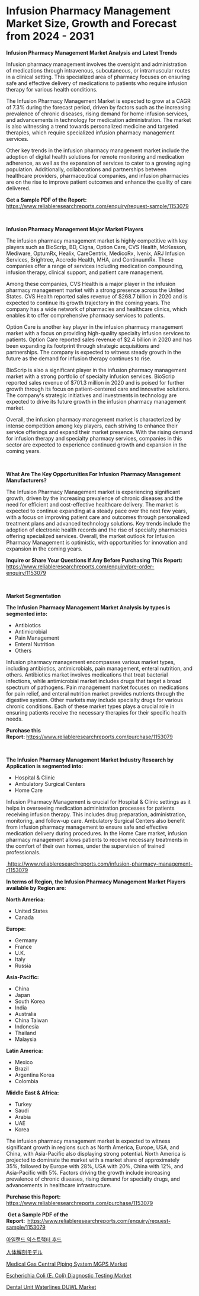 <p><h1>Infusion Pharmacy Management Market Size, Growth and Forecast from 2024 - 2031</h1></p><p><strong>Infusion Pharmacy Management Market Analysis and Latest Trends</strong></p>
<p><p>Infusion pharmacy management involves the oversight and administration of medications through intravenous, subcutaneous, or intramuscular routes in a clinical setting. This specialized area of pharmacy focuses on ensuring safe and effective delivery of medications to patients who require infusion therapy for various health conditions.</p><p>The Infusion Pharmacy Management Market is expected to grow at a CAGR of 7.3% during the forecast period, driven by factors such as the increasing prevalence of chronic diseases, rising demand for home infusion services, and advancements in technology for medication administration. The market is also witnessing a trend towards personalized medicine and targeted therapies, which require specialized infusion pharmacy management services.</p><p>Other key trends in the infusion pharmacy management market include the adoption of digital health solutions for remote monitoring and medication adherence, as well as the expansion of services to cater to a growing aging population. Additionally, collaborations and partnerships between healthcare providers, pharmaceutical companies, and infusion pharmacies are on the rise to improve patient outcomes and enhance the quality of care delivered.</p></p>
<p><strong>Get a Sample PDF of the Report:&nbsp;</strong> <a href="https://www.reliableresearchreports.com/enquiry/request-sample/1153079">https://www.reliableresearchreports.com/enquiry/request-sample/1153079</a></p>
<p>&nbsp;</p>
<p><strong>Infusion Pharmacy Management Major Market Players</strong></p>
<p><p>The infusion pharmacy management market is highly competitive with key players such as BioScrip, BD, Cigna, Option Care, CVS Health, McKesson, Mediware, OptumRx, Healix, CareCentrix, MedicoRx, Ivenix, ARJ Infusion Services, Brightree, Accredo Health, MHA, and ContinuumRx. These companies offer a range of services including medication compounding, infusion therapy, clinical support, and patient care management.</p><p>Among these companies, CVS Health is a major player in the infusion pharmacy management market with a strong presence across the United States. CVS Health reported sales revenue of $268.7 billion in 2020 and is expected to continue its growth trajectory in the coming years. The company has a wide network of pharmacies and healthcare clinics, which enables it to offer comprehensive pharmacy services to patients.</p><p>Option Care is another key player in the infusion pharmacy management market with a focus on providing high-quality specialty infusion services to patients. Option Care reported sales revenue of $2.4 billion in 2020 and has been expanding its footprint through strategic acquisitions and partnerships. The company is expected to witness steady growth in the future as the demand for infusion therapy continues to rise.</p><p>BioScrip is also a significant player in the infusion pharmacy management market with a strong portfolio of specialty infusion services. BioScrip reported sales revenue of $701.3 million in 2020 and is poised for further growth through its focus on patient-centered care and innovative solutions. The company's strategic initiatives and investments in technology are expected to drive its future growth in the infusion pharmacy management market.</p><p>Overall, the infusion pharmacy management market is characterized by intense competition among key players, each striving to enhance their service offerings and expand their market presence. With the rising demand for infusion therapy and specialty pharmacy services, companies in this sector are expected to experience continued growth and expansion in the coming years.</p></p>
<p>&nbsp;</p>
<p><strong>What Are The Key Opportunities For Infusion Pharmacy Management Manufacturers?</strong></p>
<p><p>The Infusion Pharmacy Management market is experiencing significant growth, driven by the increasing prevalence of chronic diseases and the need for efficient and cost-effective healthcare delivery. The market is expected to continue expanding at a steady pace over the next few years, with a focus on improving patient care and outcomes through personalized treatment plans and advanced technology solutions. Key trends include the adoption of electronic health records and the rise of specialty pharmacies offering specialized services. Overall, the market outlook for Infusion Pharmacy Management is optimistic, with opportunities for innovation and expansion in the coming years.</p></p>
<p><strong>Inquire or Share Your Questions If Any Before Purchasing This Report:</strong> <a href="https://www.reliableresearchreports.com/enquiry/pre-order-enquiry/1153079">https://www.reliableresearchreports.com/enquiry/pre-order-enquiry/1153079</a></p>
<p>&nbsp;</p>
<p><strong>Market Segmentation</strong></p>
<p><strong>The Infusion Pharmacy Management Market Analysis by types is segmented into:</strong></p>
<p><ul><li>Antibiotics</li><li>Antimicrobial</li><li>Pain Management</li><li>Enteral Nutrition</li><li>Others</li></ul></p>
<p><p>Infusion pharmacy management encompasses various market types, including antibiotics, antimicrobials, pain management, enteral nutrition, and others. Antibiotics market involves medications that treat bacterial infections, while antimicrobial market includes drugs that target a broad spectrum of pathogens. Pain management market focuses on medications for pain relief, and enteral nutrition market provides nutrients through the digestive system. Other markets may include specialty drugs for various chronic conditions. Each of these market types plays a crucial role in ensuring patients receive the necessary therapies for their specific health needs.</p></p>
<p><strong>Purchase this Report:&nbsp;</strong><a href="https://www.reliableresearchreports.com/purchase/1153079">https://www.reliableresearchreports.com/purchase/1153079</a></p>
<p>&nbsp;</p>
<p><strong>The Infusion Pharmacy Management Market Industry Research by Application is segmented into:</strong></p>
<p><ul><li>Hospital & Clinic</li><li>Ambulatory Surgical Centers</li><li>Home Care</li></ul></p>
<p><p>Infusion Pharmacy Management is crucial for Hospital & Clinic settings as it helps in overseeing medication administration processes for patients receiving infusion therapy. This includes drug preparation, administration, monitoring, and follow-up care. Ambulatory Surgical Centers also benefit from infusion pharmacy management to ensure safe and effective medication delivery during procedures. In the Home Care market, infusion pharmacy management allows patients to receive necessary treatments in the comfort of their own homes, under the supervision of trained professionals.</p></p>
<p><a href="https://www.reliableresearchreports.com/infusion-pharmacy-management-r1153079">&nbsp;https://www.reliableresearchreports.com/infusion-pharmacy-management-r1153079</a></p>
<p><strong>In terms of Region, the Infusion Pharmacy Management Market Players available by Region are:</strong></p>
<p>
    <p> <strong> North America: </strong>
        <ul>
            <li>United States</li>
            <li>Canada</li>
        </ul>
        </p> 
    <p> <strong> Europe: </strong>
        <ul>
            <li>Germany</li>
            <li>France</li>
            <li>U.K.</li>
            <li>Italy</li>
            <li>Russia</li>
        </ul>
        </p> 
    <p> <strong> Asia-Pacific: </strong>
        <ul>
            <li>China</li>
            <li>Japan</li>
            <li>South Korea</li>
            <li>India</li>
            <li>Australia</li>
            <li>China Taiwan</li>
            <li>Indonesia</li>
            <li>Thailand</li>
            <li>Malaysia</li>
        </ul>
        </p> 
    <p> <strong> Latin America: </strong>
        <ul>
            <li>Mexico</li>
            <li>Brazil</li>
            <li>Argentina Korea</li>
            <li>Colombia</li>
        </ul>
        </p> 
    <p> <strong> Middle East & Africa: </strong>
        <ul>
            <li>Turkey</li>
            <li>Saudi</li>
            <li>Arabia</li>
            <li>UAE</li>
            <li>Korea</li>
        </ul>
    </p>
    </p>
<p><p>The infusion pharmacy management market is expected to witness significant growth in regions such as North America, Europe, USA, and China, with Asia-Pacific also displaying strong potential. North America is projected to dominate the market with a market share of approximately 35%, followed by Europe with 28%, USA with 20%, China with 12%, and Asia-Pacific with 5%. Factors driving the growth include increasing prevalence of chronic diseases, rising demand for specialty drugs, and advancements in healthcare infrastructure.</p></p>
<p><strong>Purchase this Report: </strong><a href="https://www.reliableresearchreports.com/purchase/1153079">https://www.reliableresearchreports.com/purchase/1153079</a></p>
<p>&nbsp;<strong>Get a Sample PDF of the Report:&nbsp;&nbsp;</strong><a href="https://www.reliableresearchreports.com/enquiry/request-sample/1153079">https://www.reliableresearchreports.com/enquiry/request-sample/1153079</a></p>
<p><strong></strong></p>
<p><p><a href="https://medium.com/@pyscho67867/%EC%84%AC-%EC%B6%94%EC%B6%9C-%ED%9B%84%EB%93%9C-%EC%8B%9C%EC%9E%A5-%EC%A1%B0%EC%82%AC-%EB%B3%B4%EA%B3%A0%EC%84%9C-2024%EB%85%84%EB%B6%80%ED%84%B0-2031%EB%85%84%EA%B9%8C%EC%A7%80%EC%9D%98-%EC%97%AD%EC%82%AC-%EB%B0%8F-%EC%98%88%EC%B8%A1-a7a836de9e23">아일랜드 익스트랙터 후드</a></p><p><a href="https://medium.com/@lewisbechtelar1964/%E4%BA%BA%E9%96%93%E8%A7%A3%E5%89%96%E6%A8%A1%E5%9E%8B%E5%B8%82%E5%A0%B4-%E7%AB%B6%E4%BA%89%E5%88%86%E6%9E%90-%E5%B8%82%E5%A0%B4%E5%8B%95%E5%90%91-2031%E5%B9%B4%E3%81%BE%E3%81%A7%E3%81%AE%E4%BA%88%E6%B8%AC-de0bec9eca1d">人体解剖モデル</a></p><p><a href="https://medium.com/@sharonbroojks53/medical-gas-central-piping-system-mgps-market-furnishes-information-on-market-share-market-trends-6e19cfc16204">Medical Gas Central Piping System MGPS Market</a></p><p><a href="https://github.com/maudAbbott7/Market-Research-Report-List-1/blob/main/escherichia-coli-e-coli-diagnostic-testing-market.md">Escherichia Coli (E. Coli) Diagnostic Testing Market</a></p><p><a href="https://medium.com/@alanpeterson1911/dental-unit-waterlines-duwl-market-research-report-its-history-and-forecast-2024-to-2031-2c6a72464de0">Dental Unit Waterlines DUWL Market</a></p></p>